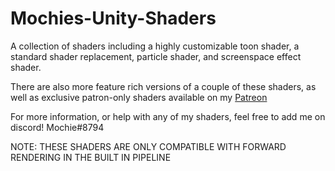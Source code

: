 # Mochies-Unity-Shaders

A collection of shaders including a highly customizable toon shader, a standard shader replacement, particle shader, and screenspace effect shader. 

There are also more feature rich versions of a couple of these shaders, as well as exclusive patron-only shaders available on my [Patreon](https://www.patreon.com/mochieshaders)

For more information, or help with any of my shaders, feel free to add me on discord! Mochie#8794

NOTE: THESE SHADERS ARE ONLY COMPATIBLE WITH FORWARD RENDERING IN THE BUILT IN PIPELINE

